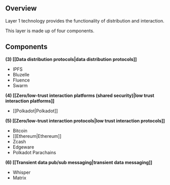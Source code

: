 ## Overview

Layer 1 technology provides the functionality of distribution and interaction.

This layer is made up of four components.

## Components

**(3) [[Data distribution protocols|data distribution protocols]]**
* IPFS
* Bluzelle
* Fluence
* Swarm

**(4) [[Zero/low-trust interaction platforms (shared security)|low trust interaction platforms]]**
* [[Polkadot|Polkadot]]

**(5) [[Zero/low-trust interaction protocols|low trust interaction protocols]]**
* Bitcoin
* [[Ethereum|Ethereum]]
* Zcash
* Edgeware
* Polkadot Parachains

**(6) [[Transient data pub/sub messaging|transient data messaging]]**
* Whisper
* Matrix
